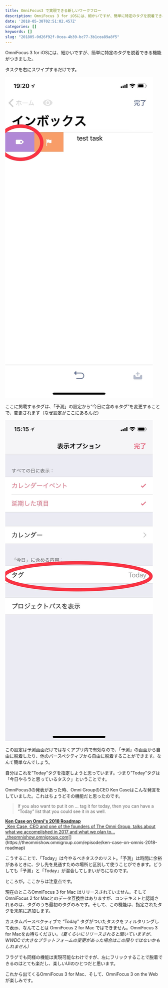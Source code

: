 ```yaml
---
title: OmniFocus3 で実現できる新しいワークフロー
description: OmniFocus 3 for iOSには、細かいですが、簡単に特定のタグを脱着できる機能がつきました。
date: '2018-05-30T02:51:02.457Z'
categories: []
keywords: []
slug: "201805-0d26f92f-0cea-4b39-bc77-3b1cea89a8f5"
---
```

OmniFocus 3 for iOSには、細かいですが、簡単に特定のタグを脱着できる機能がつきました。

タスクを右にスワイプするだけです。

![](1__jSjbwt4nw3KKL3a7eZ4ZVw__2x.jpeg)

ここに掲載するタグは、「予測」の設定から”今日に含めるタグ”を変更することで、変更されます（なぜ設定がここにあるんだ）

![](1__Dm1DoTj24U96yFPPMJ8TZQ__2x.jpeg)

この設定は予測画面だけではなくアプリ内で有効なので、「予測」の画面から自由に脱着したり、他のパースペクティブから自由に脱着することができます。なんて簡単なんでしょう。

自分はこれを”Today”タグを指定しようと思っています。つまり”Today”タグは「今日やろうと思っているタスク」ということです。

OmniFocus3の発表があった時、Omni GroupのCEO Ken Caseはこんな発言をしていました。これはちょうどその機能だと思ったのです。

> If you also want to put it on … tag it for today, then you can have a “Today” list that you could see it in as well.

[**Ken Case on Omni's 2018 Roadmap**  
_Ken Case, CEO and one of the founders of The Omni Group, talks about what we accomplished in 2017 and what we plan to…_theomnishow.omnigroup.com](https://theomnishow.omnigroup.com/episode/ken-case-on-omnis-2018-roadmap "https://theomnishow.omnigroup.com/episode/ken-case-on-omnis-2018-roadmap")[](https://theomnishow.omnigroup.com/episode/ken-case-on-omnis-2018-roadmap)

こうすることで、「Today」は今やるべきタスクのリスト。「予測」は時間に余裕があるときに、少し先を見通すための場所と区別して使うことができます。どうしても「予測」と「Today」が混合してしまいがちになのです。

ところが。ここからは注意点です。

現在のところOmniFocus 3 for Mac はリリースされていません。そしてOmniFocus 2 for Macとのデータ互換性はありますが、コンテキストと認識されるのは、タグのうち最初のタグのみです。そして、この機能は、指定されたタグを末尾に追加します。

カスタムパースペクティブで “Today” タグがついたタスクをフィルタリングして表示、なんてことは OmniFocus 2 for Mac ではできません。OmniFocus 3 for Macをお待ちください。_（夏くらいにリリースされると聞いていますが、WWDCで大きなプラットフォームの変更があった場合はこの限りではないかもしれません）_

フラグでも同様の機能は実現可能なわけですが、左にフリックすることで脱着できるのはとても楽だし、楽しいUIのひとつだと思います。

これから出てくるOmniFocus 3 for Mac、そして、OmniFocus 3 on the Web が楽しみです。